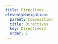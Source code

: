 ```yaml
---
title: Directives
eleventyNavigation:
  parent: Composition
  title: Directives
  key: Directives2
  order: 1
---
```

